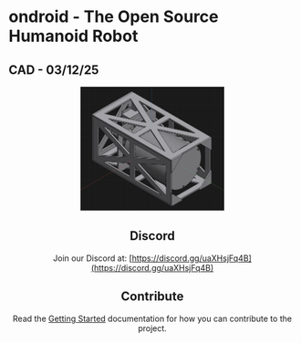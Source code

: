# ondroid - The Open Source Humanoid Robot

## CAD - 03/12/25
<div align="center">

<picture>
  <img alt="ondroid" src="/pTumbler.PNG" width="50%" height="50%">
</picture>


## Discord
Join our Discord at: [https://discord.gg/uaXHsjFq4B](https://discord.gg/uaXHsjFq4B)

## Contribute
Read the [Getting Started](http://ondroid.ai/gettingStarted/) documentation for how you can contribute to the project.

